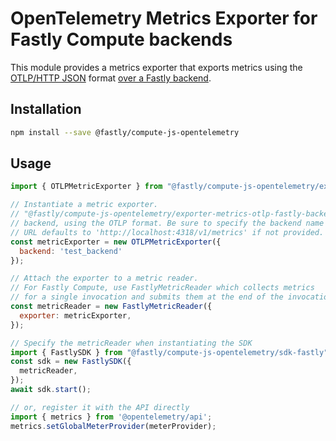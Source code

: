 # OpenTelemetry Metrics Exporter for Fastly Compute backends

This module provides a metrics exporter that exports metrics using the
[OTLP/HTTP JSON](https://github.com/open-telemetry/opentelemetry-specification/blob/main/specification/protocol/otlp.md#otlphttp) format
[over a Fastly backend](https://developer.fastly.com/learning/compute/javascript/#communicating-with-backend-servers-and-the-fastly-cache).

## Installation

```bash
npm install --save @fastly/compute-js-opentelemetry
```

## Usage

```javascript
import { OTLPMetricExporter } from "@fastly/compute-js-opentelemetry/exporter-metrics-otlp-fastly-backend";

// Instantiate a metric exporter.
// "@fastly/compute-js-opentelemetry/exporter-metrics-otlp-fastly-backend" sends metrics data to the named
// backend, using the OTLP format. Be sure to specify the backend name in addition to the URL.
// URL defaults to 'http://localhost:4318/v1/metrics' if not provided.
const metricExporter = new OTLPMetricExporter({
  backend: 'test_backend'
});

// Attach the exporter to a metric reader.
// For Fastly Compute, use FastlyMetricReader which collects metrics
// for a single invocation and submits them at the end of the invocation.
const metricReader = new FastlyMetricReader({
  exporter: metricExporter,
});

// Specify the metricReader when instantiating the SDK
import { FastlySDK } from "@fastly/compute-js-opentelemetry/sdk-fastly";
const sdk = new FastlySDK({
  metricReader,
});
await sdk.start();

// or, register it with the API directly
import { metrics } from '@opentelemetry/api';
metrics.setGlobalMeterProvider(meterProvider);
```
